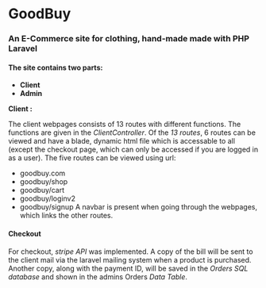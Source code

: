 # GoodBuy

### An E-Commerce site for clothing, hand-made made with PHP Laravel

#### The site contains two parts:
* **Client**
* **Admin**

**Client :**

The client webpages consists of 13 routes with different functions. The functions are given in the *ClientController*. Of the *13 routes*, 6 routes can be viewed and have a blade, dynamic html file which is accessable to all (except the checkout page, which can only be accessed if you are logged in as a user). The five routes can be viewed using url:
* goodbuy.com
* goodbuy/shop
* goodbuy/cart
* goodbuy/loginv2
* goodbuy/signup
A navbar is present when going through the webpages, which links the other routes. 

#### Checkout
For checkout, *stripe API* was implemented. A copy of the bill will be sent to the client mail via the laravel mailing system when a product is purchased. Another copy, along with the payment ID, will be saved in the *Orders SQL database* and shown in the admins Orders *Data Table*.


    



